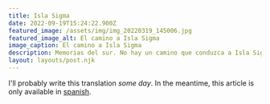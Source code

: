```yaml
---
title: Isla Sigma
date: 2022-09-19T15:24:22.900Z
featured_image: /assets/img/img_20220319_145006.jpg
featured_image_alt: El camino a Isla Sigma
image_caption: El camino a Isla Sigma
description: Memorias del sur. No hay un camino que conduzca a Isla Sigma, es más bien el rechazo del camino preestablecido y la decisión cruzar las puertas que se abren sin saber qué hay detrás de ellas las que conducen allí.
layout: layouts/post.njk
---
```


I'll probably write this translation _some day_. In the meantime, this article is only available in [spanish](/es/posts/isla-sigma/).
